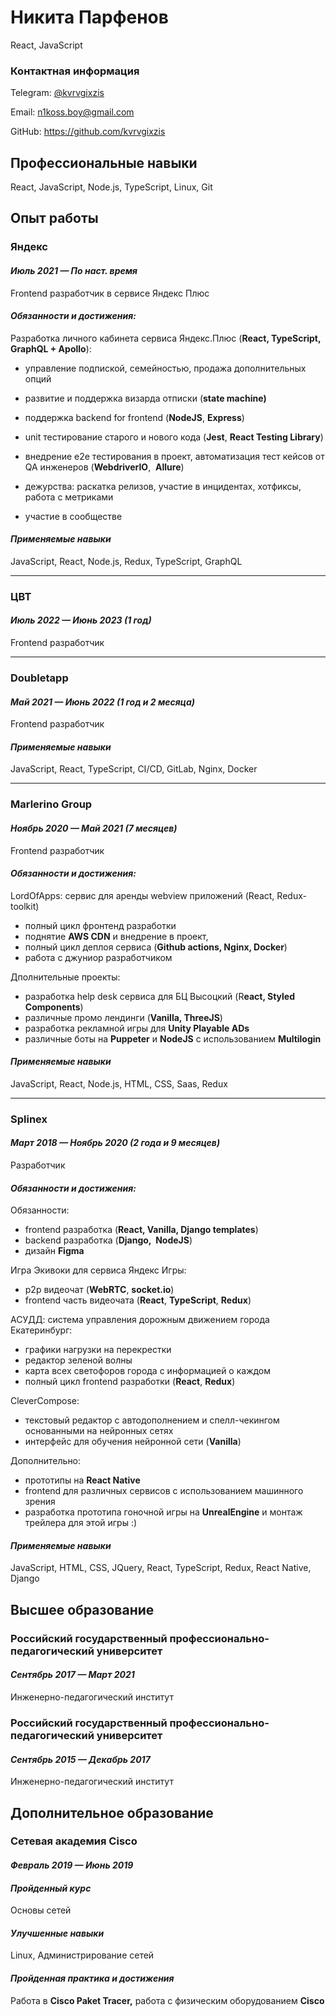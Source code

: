 ﻿# **Никита Парфенов**
React, JavaScript

### **Контактная информация**

Telegram: [@kvrvgixzis](https://telegram.me/kvrvgixzis)

Email: n1koss.boy@gmail.com

GitHub: <https://github.com/kvrvgixzis>

## **Профессиональные навыки**
React, JavaScript, Node.js, TypeScript, Linux, Git

## **Опыт работы**

### **Яндекс**

#### *Июль 2021 — По наст. время*
Frontend разработчик в сервисе Яндекс Плюс

#### *Обязанности и достижения:*
Разработка личного кабинета сервиса Яндекс.Плюс (**React, TypeScript, GraphQL + Apollo**): 

 - управление подпиской, семейностью, продажа дополнительных опций
 - развитие и поддержка визарда отписки (**state machine)**
 - поддержка backend for frontend (**NodeJS**, **Express**)
 - unit тестирование старого и нового кода (**Jest**, **React Testing Library**)
 - внедрение е2е тестирования в проект, автоматизация тест кейсов от QA инженеров (**WebdriverIO**,  **Allure**)

 - дежурства: раскатка релизов, участие в инцидентах, хотфиксы, работа с метриками
 - участие в сообществе

#### *Применяемые навыки*
JavaScript, React, Node.js, Redux, TypeScript, GraphQL

---

### **ЦВТ**

#### *Июль 2022 — Июнь 2023 (1 год)*
Frontend разработчик

---

### **Doubletapp**

#### *Май 2021 — Июнь 2022 (1 год и 2 месяца)*
Frontend разработчик

#### *Применяемые навыки*
JavaScript, React, TypeScript, CI/CD, GitLab, Nginx, Docker

---

### **Marlerino Group**

#### *Ноябрь 2020 — Май 2021 (7 месяцев)*
Frontend разработчик

#### *Обязанности и достижения:*
LordOfApps: сервис для аренды webview приложений (React, Redux-toolkit)

 - полный цикл фронтенд разработки
 - поднятие **AWS CDN** и внедрение в проект,
 - полный цикл деплоя сервиса (**Github actions, Nginx, Docker**)
 - работа с джуниор разработчиком

Дполнительные проекты:

 - разработка help desk сервиса для БЦ Высоцкий (R**eact, Styled Components**)
 - различные промо лендинги (**Vanilla, ThreeJS**)
 - разработка рекламной игры для **Unity Playable ADs**
 - различные боты на **Puppeter** и **NodeJS** с использованием **Multilogin**

#### *Применяемые навыки*
JavaScript, React, Node.js, HTML, CSS, Saas, Redux

---

### **Splinex**

#### *Март 2018 — Ноябрь 2020 (2 года и 9 месяцев)*
Разработчик

#### *Обязанности и достижения:*
Обязанности: 

 - frontend разработка (**React, Vanilla, Django templates**)
 - backend разработка (**Django,  NodeJS**)
 - дизайн **Figma**

Игра Экивоки для сервиса Яндекс Игры:

 - p2p видеочат (**WebRTC**, **socket.io**)
 - frontend часть видеочата (**React**, **TypeScript**, **Redux**)

АСУДД: система управления дорожным движением города Екатеринбург:

 - графики нагрузки на перекрестки
 - редактор зеленой волны
 - карта всех светофоров города с информацией о каждом
 - полный цикл frontend разработки (**React**, **Redux**)

CleverCompose:

 - текстовый редактор с автодополнением и спелл-чекингом основанными на нейронных сетях
 - интерфейс для обучения нейронной сети (**Vanilla**)

Дополнительно:

 - прототипы на **React Native**
 - frontend для различных сервисов с использованием машинного зрения
 - разработка прототипа гоночной игры на **UnrealEngine** и монтаж трейлера для этой игры :)

#### *Применяемые навыки*
JavaScript, HTML, CSS, JQuery, React, TypeScript, Redux, React Native, Django

## **Высшее образование**
### **Российский государственный профессионально-педагогический университет**
#### *Сентябрь 2017 — Март 2021*
Инженерно-педагогический институт

### **Российский государственный профессионально-педагогический университет**
#### *Сентябрь 2015 — Декабрь 2017*
Инженерно-педагогический институт

## **Дополнительное образование**

### **Сетевая академия Cisco**
#### *Февраль 2019 — Июнь 2019*
#### *Пройденный курс*
Основы сетей
#### *Улучшенные навыки*
Linux, Администрирование сетей
#### *Пройденная практика и достижения*
Работа в **Cisco Paket Tracer,** работа с физическим оборудованием **Cisco**
